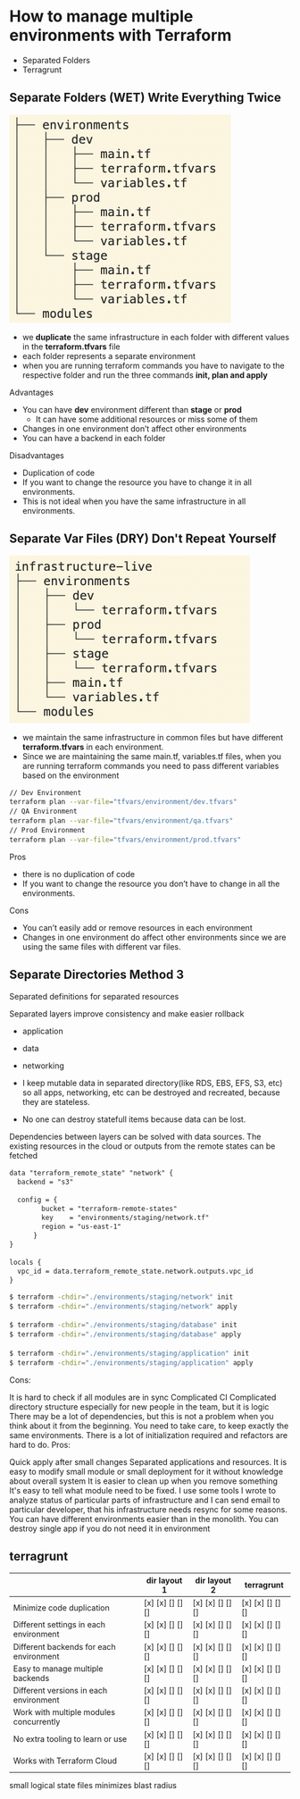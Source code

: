 # How to manage multiple environments with Terraform

- Separated Folders
- Terragrunt


## Separate Folders (WET) Write Everything Twice

![tf-layout1](tf-layout1.png)

- we **duplicate** the same infrastructure in each folder with different values in the **terraform.tfvars** file
- each folder represents a separate environment
- when you are running terraform commands you have to navigate to the respective folder and run the three commands **init, plan and apply**

Advantages

- You can have **dev** environment different than **stage** or **prod**
  - It can have some additional resources or miss some of them
- Changes in one environment don’t affect other environments
- You can have a backend in each folder

Disadvantages

- Duplication of code
- If you want to change the resource you have to change it in all environments.
- This is not ideal when you have the same infrastructure in all environments.

## Separate Var Files (DRY) Don't Repeat Yourself

![tf-layout2](tf-layout2.png)

- we maintain the same infrastructure in common files but have different **terraform.tfvars** in each environment.
- Since we are maintaining the same main.tf, variables.tf files, when you are running terraform commands you need to pass different variables based on the environment

```bash
// Dev Environment
terraform plan --var-file="tfvars/environment/dev.tfvars"
// QA Environment
terraform plan --var-file="tfvars/environment/qa.tfvars"
// Prod Environment
terraform plan --var-file="tfvars/environment/prod.tfvars"
 ```

Pros

- there is no duplication of code
- If you want to change the resource you don’t have to change in all the environments.

Cons

- You can’t easily add or remove resources in each environment
- Changes in one environment do affect other environments since we are using the same files with different var files.

## Separate Directories Method 3

Separated definitions for separated resources

Separated layers improve consistency and make easier rollback
- application
- data
- networking


- I keep mutable data in separated directory(like RDS, EBS, EFS, S3, etc) so all apps, networking, etc can be destroyed and recreated, because they are stateless.
- No one can destroy statefull items because data can be lost.

Dependencies between layers can be solved with data sources. The existing resources in the cloud or outputs from the remote states can be fetched

```
data "terraform_remote_state" "network" {
  backend = "s3"

  config = {
        bucket = "terraform-remote-states"
        key    = "environments/staging/network.tf"
        region = "us-east-1"
      }
}

locals {
  vpc_id = data.terraform_remote_state.network.outputs.vpc_id
}
```

```bash
$ terraform -chdir="./environments/staging/network" init
$ terraform -chdir="./environments/staging/network" apply

$ terraform -chdir="./environments/staging/database" init
$ terraform -chdir="./environments/staging/database" apply

$ terraform -chdir="./environments/staging/application" init
$ terraform -chdir="./environments/staging/application" apply
```

Cons:

It is hard to check if all modules are in sync
Complicated CI
Complicated directory structure especially for new people in the team, but it is logic
There may be a lot of dependencies, but this is not a problem when you think about it from the beginning.
You need to take care, to keep exactly the same environments.
There is a lot of initialization required and refactors are hard to do.
Pros:

Quick apply after small changes
Separated applications and resources. It is easy to modify small module or small deployment for it without knowledge about overall system
It is easier to clean up when you remove something
It's easy to tell what module need to be fixed. I use some tools I wrote to analyze status of particular parts of infrastructure and I can send email to particular developer, that his infrastructure needs resync for some reasons.
You can have different environments easier than in the monolith. You can destroy single app if you do not need it in environment

## terragrunt




|                                         | dir layout 1     | dir layout 2     | terragrunt |
| ----------------------------------------| -----------------| ------------     | ------------ |
| Minimize code duplication               | [x] [x] [] [] [] | [x] [x] [] [] [] | [x] [x] [] [] [] |
| Different settings in each environment  | [x] [x] [] [] [] | [x] [x] [] [] [] | [x] [x] [] [] [] |
| Different backends for each environment | [x] [x] [] [] [] | [x] [x] [] [] [] | [x] [x] [] [] [] |
| Easy to manage multiple backends        | [x] [x] [] [] [] | [x] [x] [] [] [] | [x] [x] [] [] [] |
| Different versions in each environment  | [x] [x] [] [] [] | [x] [x] [] [] [] | [x] [x] [] [] [] |
| Work with multiple modules concurrently | [x] [x] [] [] [] | [x] [x] [] [] [] | [x] [x] [] [] [] |
| No extra tooling to learn or use        | [x] [x] [] [] [] | [x] [x] [] [] [] | [x] [x] [] [] [] |
| Works with Terraform Cloud              | [x] [x] [] [] [] | [x] [x] [] [] [] | [x] [x] [] [] [] |

small logical state files
minimizes blast radius